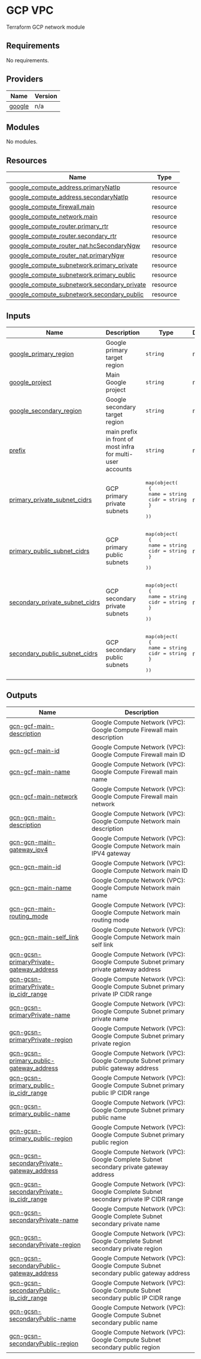 # GCP VPC
Terraform GCP network module

<!-- BEGIN_TF_DOCS -->
## Requirements

No requirements.

## Providers

| Name | Version |
|------|---------|
| <a name="provider_google"></a> [google](#provider\_google) | n/a |

## Modules

No modules.

## Resources

| Name | Type |
|------|------|
| [google_compute_address.primaryNatIp](https://registry.terraform.io/providers/hashicorp/google/latest/docs/resources/compute_address) | resource |
| [google_compute_address.secondaryNatIp](https://registry.terraform.io/providers/hashicorp/google/latest/docs/resources/compute_address) | resource |
| [google_compute_firewall.main](https://registry.terraform.io/providers/hashicorp/google/latest/docs/resources/compute_firewall) | resource |
| [google_compute_network.main](https://registry.terraform.io/providers/hashicorp/google/latest/docs/resources/compute_network) | resource |
| [google_compute_router.primary_rtr](https://registry.terraform.io/providers/hashicorp/google/latest/docs/resources/compute_router) | resource |
| [google_compute_router.secondary_rtr](https://registry.terraform.io/providers/hashicorp/google/latest/docs/resources/compute_router) | resource |
| [google_compute_router_nat.hcSecondaryNgw](https://registry.terraform.io/providers/hashicorp/google/latest/docs/resources/compute_router_nat) | resource |
| [google_compute_router_nat.primaryNgw](https://registry.terraform.io/providers/hashicorp/google/latest/docs/resources/compute_router_nat) | resource |
| [google_compute_subnetwork.primary_private](https://registry.terraform.io/providers/hashicorp/google/latest/docs/resources/compute_subnetwork) | resource |
| [google_compute_subnetwork.primary_public](https://registry.terraform.io/providers/hashicorp/google/latest/docs/resources/compute_subnetwork) | resource |
| [google_compute_subnetwork.secondary_private](https://registry.terraform.io/providers/hashicorp/google/latest/docs/resources/compute_subnetwork) | resource |
| [google_compute_subnetwork.secondary_public](https://registry.terraform.io/providers/hashicorp/google/latest/docs/resources/compute_subnetwork) | resource |

## Inputs

| Name | Description | Type | Default | Required |
|------|-------------|------|---------|:--------:|
| <a name="input_google_primary_region"></a> [google\_primary\_region](#input\_google\_primary\_region) | Google primary target region | `string` | n/a | yes |
| <a name="input_google_project"></a> [google\_project](#input\_google\_project) | Main Google project | `string` | n/a | yes |
| <a name="input_google_secondary_region"></a> [google\_secondary\_region](#input\_google\_secondary\_region) | Google secondary target region | `string` | n/a | yes |
| <a name="input_prefix"></a> [prefix](#input\_prefix) | main prefix in front of most infra for multi-user accounts | `string` | n/a | yes |
| <a name="input_primary_private_subnet_cidrs"></a> [primary\_private\_subnet\_cidrs](#input\_primary\_private\_subnet\_cidrs) | GCP primary private subnets | <pre>map(object(<br>    {<br>      name = string<br>      cidr = string<br>    }<br>  ))</pre> | n/a | yes |
| <a name="input_primary_public_subnet_cidrs"></a> [primary\_public\_subnet\_cidrs](#input\_primary\_public\_subnet\_cidrs) | GCP primary public subnets | <pre>map(object(<br>    {<br>      name = string<br>      cidr = string<br>    }<br>  ))</pre> | n/a | yes |
| <a name="input_secondary_private_subnet_cidrs"></a> [secondary\_private\_subnet\_cidrs](#input\_secondary\_private\_subnet\_cidrs) | GCP secondary private subnets | <pre>map(object(<br>    {<br>      name = string<br>      cidr = string<br>    }<br>  ))</pre> | n/a | yes |
| <a name="input_secondary_public_subnet_cidrs"></a> [secondary\_public\_subnet\_cidrs](#input\_secondary\_public\_subnet\_cidrs) | GCP secondary public subnets | <pre>map(object(<br>    {<br>      name = string<br>      cidr = string<br>    }<br>  ))</pre> | n/a | yes |

## Outputs

| Name | Description |
|------|-------------|
| <a name="output_gcn-gcf-main-description"></a> [gcn-gcf-main-description](#output\_gcn-gcf-main-description) | Google Compute Network (VPC): Google Compute Firewall main description |
| <a name="output_gcn-gcf-main-id"></a> [gcn-gcf-main-id](#output\_gcn-gcf-main-id) | Google Compute Network (VPC): Google Compute Firewall main ID |
| <a name="output_gcn-gcf-main-name"></a> [gcn-gcf-main-name](#output\_gcn-gcf-main-name) | Google Compute Network (VPC): Google Compute Firewall main name |
| <a name="output_gcn-gcf-main-network"></a> [gcn-gcf-main-network](#output\_gcn-gcf-main-network) | Google Compute Network (VPC): Google Compute Firewall main network |
| <a name="output_gcn-gcn-main-description"></a> [gcn-gcn-main-description](#output\_gcn-gcn-main-description) | Google Compute Network (VPC): Google Compute Network main description |
| <a name="output_gcn-gcn-main-gateway_ipv4"></a> [gcn-gcn-main-gateway\_ipv4](#output\_gcn-gcn-main-gateway\_ipv4) | Google Compute Network (VPC): Google Compute Network main IPV4 gateway |
| <a name="output_gcn-gcn-main-id"></a> [gcn-gcn-main-id](#output\_gcn-gcn-main-id) | Google Compute Network (VPC): Google Compute Network main ID |
| <a name="output_gcn-gcn-main-name"></a> [gcn-gcn-main-name](#output\_gcn-gcn-main-name) | Google Compute Network (VPC): Google Compute Network main name |
| <a name="output_gcn-gcn-main-routing_mode"></a> [gcn-gcn-main-routing\_mode](#output\_gcn-gcn-main-routing\_mode) | Google Compute Network (VPC): Google Compute Network main routing mode |
| <a name="output_gcn-gcn-main-self_link"></a> [gcn-gcn-main-self\_link](#output\_gcn-gcn-main-self\_link) | Google Compute Network (VPC): Google Compute Network main self link |
| <a name="output_gcn-gcsn-primaryPrivate-gateway_address"></a> [gcn-gcsn-primaryPrivate-gateway\_address](#output\_gcn-gcsn-primaryPrivate-gateway\_address) | Google Compute Network (VPC): Google Compute Subnet primary private gateway address |
| <a name="output_gcn-gcsn-primaryPrivate-ip_cidr_range"></a> [gcn-gcsn-primaryPrivate-ip\_cidr\_range](#output\_gcn-gcsn-primaryPrivate-ip\_cidr\_range) | Google Compute Network (VPC): Google Compute Subnet primary private IP CIDR range |
| <a name="output_gcn-gcsn-primaryPrivate-name"></a> [gcn-gcsn-primaryPrivate-name](#output\_gcn-gcsn-primaryPrivate-name) | Google Compute Network (VPC): Google Compute Subnet primary private name |
| <a name="output_gcn-gcsn-primaryPrivate-region"></a> [gcn-gcsn-primaryPrivate-region](#output\_gcn-gcsn-primaryPrivate-region) | Google Compute Network (VPC): Google Compute Subnet primary private region |
| <a name="output_gcn-gcsn-primary_public-gateway_address"></a> [gcn-gcsn-primary\_public-gateway\_address](#output\_gcn-gcsn-primary\_public-gateway\_address) | Google Compute Network (VPC): Google Compute Subnet primary public gateway address |
| <a name="output_gcn-gcsn-primary_public-ip_cidr_range"></a> [gcn-gcsn-primary\_public-ip\_cidr\_range](#output\_gcn-gcsn-primary\_public-ip\_cidr\_range) | Google Compute Network (VPC): Google Compute Subnet primary public IP CIDR range |
| <a name="output_gcn-gcsn-primary_public-name"></a> [gcn-gcsn-primary\_public-name](#output\_gcn-gcsn-primary\_public-name) | Google Compute Network (VPC): Google Compute Subnet primary public name |
| <a name="output_gcn-gcsn-primary_public-region"></a> [gcn-gcsn-primary\_public-region](#output\_gcn-gcsn-primary\_public-region) | Google Compute Network (VPC): Google Compute Subnet primary public region |
| <a name="output_gcn-gcsn-secondaryPrivate-gateway_address"></a> [gcn-gcsn-secondaryPrivate-gateway\_address](#output\_gcn-gcsn-secondaryPrivate-gateway\_address) | Google Compute Network (VPC): Google Complete Subnet secondary private gateway address |
| <a name="output_gcn-gcsn-secondaryPrivate-ip_cidr_range"></a> [gcn-gcsn-secondaryPrivate-ip\_cidr\_range](#output\_gcn-gcsn-secondaryPrivate-ip\_cidr\_range) | Google Compute Network (VPC): Google Complete Subnet secondary private IP CIDR range |
| <a name="output_gcn-gcsn-secondaryPrivate-name"></a> [gcn-gcsn-secondaryPrivate-name](#output\_gcn-gcsn-secondaryPrivate-name) | Google Compute Network (VPC): Google Complete Subnet secondary private name |
| <a name="output_gcn-gcsn-secondaryPrivate-region"></a> [gcn-gcsn-secondaryPrivate-region](#output\_gcn-gcsn-secondaryPrivate-region) | Google Compute Network (VPC): Google Complete Subnet secondary private region |
| <a name="output_gcn-gcsn-secondaryPublic-gateway_address"></a> [gcn-gcsn-secondaryPublic-gateway\_address](#output\_gcn-gcsn-secondaryPublic-gateway\_address) | Google Compute Network (VPC): Google Compute Subnet secondary public gateway address |
| <a name="output_gcn-gcsn-secondaryPublic-ip_cidr_range"></a> [gcn-gcsn-secondaryPublic-ip\_cidr\_range](#output\_gcn-gcsn-secondaryPublic-ip\_cidr\_range) | Google Compute Network (VPC): Google Compute Subnet secondary public IP CIDR range |
| <a name="output_gcn-gcsn-secondaryPublic-name"></a> [gcn-gcsn-secondaryPublic-name](#output\_gcn-gcsn-secondaryPublic-name) | Google Compute Network (VPC): Google Compute Subnet secondary public name |
| <a name="output_gcn-gcsn-secondaryPublic-region"></a> [gcn-gcsn-secondaryPublic-region](#output\_gcn-gcsn-secondaryPublic-region) | Google Compute Network (VPC): Google Compute Subnet secondary public region |
<!-- END_TF_DOCS -->
